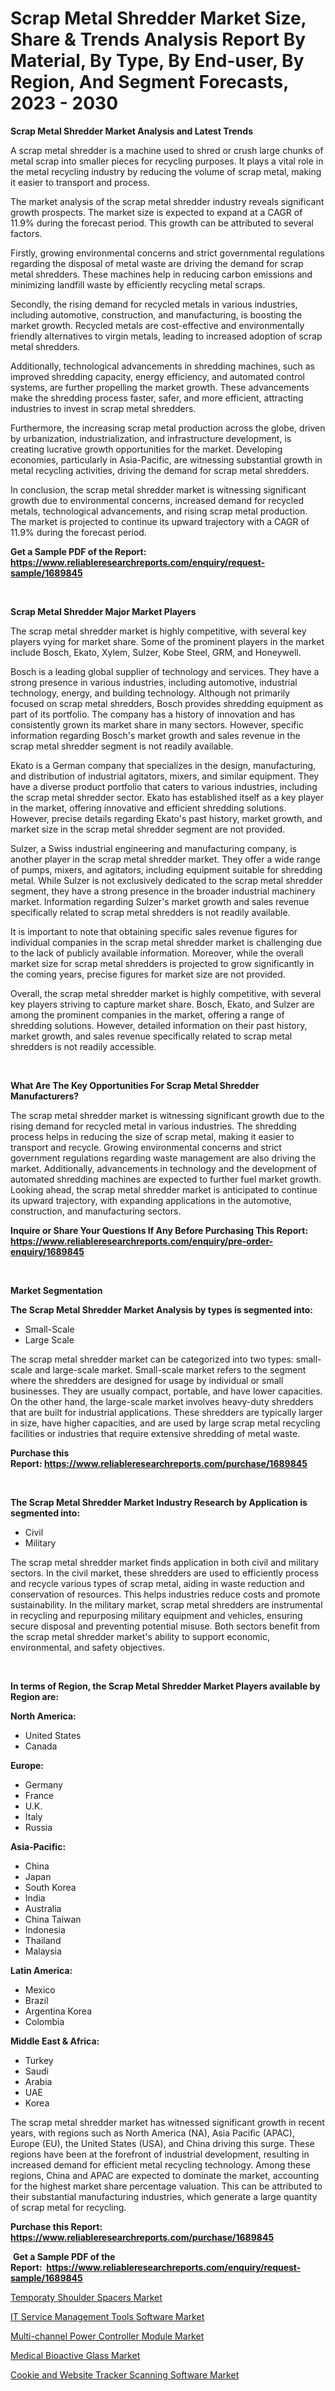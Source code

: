 <p><h1>Scrap Metal Shredder Market Size, Share & Trends Analysis Report By Material, By Type, By End-user, By Region, And Segment Forecasts, 2023 - 2030</h1></p><p><strong>Scrap Metal Shredder Market Analysis and Latest Trends</strong></p>
<p><p>A scrap metal shredder is a machine used to shred or crush large chunks of metal scrap into smaller pieces for recycling purposes. It plays a vital role in the metal recycling industry by reducing the volume of scrap metal, making it easier to transport and process.</p><p>The market analysis of the scrap metal shredder industry reveals significant growth prospects. The market size is expected to expand at a CAGR of 11.9% during the forecast period. This growth can be attributed to several factors.</p><p>Firstly, growing environmental concerns and strict governmental regulations regarding the disposal of metal waste are driving the demand for scrap metal shredders. These machines help in reducing carbon emissions and minimizing landfill waste by efficiently recycling metal scraps.</p><p>Secondly, the rising demand for recycled metals in various industries, including automotive, construction, and manufacturing, is boosting the market growth. Recycled metals are cost-effective and environmentally friendly alternatives to virgin metals, leading to increased adoption of scrap metal shredders.</p><p>Additionally, technological advancements in shredding machines, such as improved shredding capacity, energy efficiency, and automated control systems, are further propelling the market growth. These advancements make the shredding process faster, safer, and more efficient, attracting industries to invest in scrap metal shredders.</p><p>Furthermore, the increasing scrap metal production across the globe, driven by urbanization, industrialization, and infrastructure development, is creating lucrative growth opportunities for the market. Developing economies, particularly in Asia-Pacific, are witnessing substantial growth in metal recycling activities, driving the demand for scrap metal shredders.</p><p>In conclusion, the scrap metal shredder market is witnessing significant growth due to environmental concerns, increased demand for recycled metals, technological advancements, and rising scrap metal production. The market is projected to continue its upward trajectory with a CAGR of 11.9% during the forecast period.</p></p>
<p><strong>Get a Sample PDF of the Report:&nbsp; <a href="https://www.reliableresearchreports.com/enquiry/request-sample/1689845">https://www.reliableresearchreports.com/enquiry/request-sample/1689845</a></strong></p>
<p>&nbsp;</p>
<p><strong>Scrap Metal Shredder Major Market Players</strong></p>
<p><p>The scrap metal shredder market is highly competitive, with several key players vying for market share. Some of the prominent players in the market include Bosch, Ekato, Xylem, Sulzer, Kobe Steel, GRM, and Honeywell.</p><p>Bosch is a leading global supplier of technology and services. They have a strong presence in various industries, including automotive, industrial technology, energy, and building technology. Although not primarily focused on scrap metal shredders, Bosch provides shredding equipment as part of its portfolio. The company has a history of innovation and has consistently grown its market share in many sectors. However, specific information regarding Bosch's market growth and sales revenue in the scrap metal shredder segment is not readily available.</p><p>Ekato is a German company that specializes in the design, manufacturing, and distribution of industrial agitators, mixers, and similar equipment. They have a diverse product portfolio that caters to various industries, including the scrap metal shredder sector. Ekato has established itself as a key player in the market, offering innovative and efficient shredding solutions. However, precise details regarding Ekato's past history, market growth, and market size in the scrap metal shredder segment are not provided.</p><p>Sulzer, a Swiss industrial engineering and manufacturing company, is another player in the scrap metal shredder market. They offer a wide range of pumps, mixers, and agitators, including equipment suitable for shredding metal. While Sulzer is not exclusively dedicated to the scrap metal shredder segment, they have a strong presence in the broader industrial machinery market. Information regarding Sulzer's market growth and sales revenue specifically related to scrap metal shredders is not readily available.</p><p>It is important to note that obtaining specific sales revenue figures for individual companies in the scrap metal shredder market is challenging due to the lack of publicly available information. Moreover, while the overall market size for scrap metal shredders is projected to grow significantly in the coming years, precise figures for market size are not provided.</p><p>Overall, the scrap metal shredder market is highly competitive, with several key players striving to capture market share. Bosch, Ekato, and Sulzer are among the prominent companies in the market, offering a range of shredding solutions. However, detailed information on their past history, market growth, and sales revenue specifically related to scrap metal shredders is not readily accessible.</p></p>
<p>&nbsp;</p>
<p><strong>What Are The Key Opportunities For Scrap Metal Shredder Manufacturers?</strong></p>
<p><p>The scrap metal shredder market is witnessing significant growth due to the rising demand for recycled metal in various industries. The shredding process helps in reducing the size of scrap metal, making it easier to transport and recycle. Growing environmental concerns and strict government regulations regarding waste management are also driving the market. Additionally, advancements in technology and the development of automated shredding machines are expected to further fuel market growth. Looking ahead, the scrap metal shredder market is anticipated to continue its upward trajectory, with expanding applications in the automotive, construction, and manufacturing sectors.</p></p>
<p><strong>Inquire or Share Your Questions If Any Before Purchasing This Report: <a href="https://www.reliableresearchreports.com/enquiry/pre-order-enquiry/1689845">https://www.reliableresearchreports.com/enquiry/pre-order-enquiry/1689845</a></strong></p>
<p>&nbsp;</p>
<p><strong>Market Segmentation</strong></p>
<p><strong>The Scrap Metal Shredder Market Analysis by types is segmented into:</strong></p>
<p><ul><li>Small-Scale</li><li>Large Scale</li></ul></p>
<p><p>The scrap metal shredder market can be categorized into two types: small-scale and large-scale market. Small-scale market refers to the segment where the shredders are designed for usage by individual or small businesses. They are usually compact, portable, and have lower capacities. On the other hand, the large-scale market involves heavy-duty shredders that are built for industrial applications. These shredders are typically larger in size, have higher capacities, and are used by large scrap metal recycling facilities or industries that require extensive shredding of metal waste.</p></p>
<p><strong>Purchase this Report:&nbsp;<a href="https://www.reliableresearchreports.com/purchase/1689845">https://www.reliableresearchreports.com/purchase/1689845</a></strong></p>
<p>&nbsp;</p>
<p><strong>The Scrap Metal Shredder Market Industry Research by Application is segmented into:</strong></p>
<p><ul><li>Civil</li><li>Military</li></ul></p>
<p><p>The scrap metal shredder market finds application in both civil and military sectors. In the civil market, these shredders are used to efficiently process and recycle various types of scrap metal, aiding in waste reduction and conservation of resources. This helps industries reduce costs and promote sustainability. In the military market, scrap metal shredders are instrumental in recycling and repurposing military equipment and vehicles, ensuring secure disposal and preventing potential misuse. Both sectors benefit from the scrap metal shredder market's ability to support economic, environmental, and safety objectives.</p></p>
<p>&nbsp;</p>
<p><strong>In terms of Region, the Scrap Metal Shredder Market Players available by Region are:</strong></p>
<p>
    <p> <strong> North America: </strong>
        <ul>
            <li>United States</li>
            <li>Canada</li>
        </ul>
        </p> 
    <p> <strong> Europe: </strong>
        <ul>
            <li>Germany</li>
            <li>France</li>
            <li>U.K.</li>
            <li>Italy</li>
            <li>Russia</li>
        </ul>
        </p> 
    <p> <strong> Asia-Pacific: </strong>
        <ul>
            <li>China</li>
            <li>Japan</li>
            <li>South Korea</li>
            <li>India</li>
            <li>Australia</li>
            <li>China Taiwan</li>
            <li>Indonesia</li>
            <li>Thailand</li>
            <li>Malaysia</li>
        </ul>
        </p> 
    <p> <strong> Latin America: </strong>
        <ul>
            <li>Mexico</li>
            <li>Brazil</li>
            <li>Argentina Korea</li>
            <li>Colombia</li>
        </ul>
        </p> 
    <p> <strong> Middle East & Africa: </strong>
        <ul>
            <li>Turkey</li>
            <li>Saudi</li>
            <li>Arabia</li>
            <li>UAE</li>
            <li>Korea</li>
        </ul>
    </p>
    </p>
<p><p>The scrap metal shredder market has witnessed significant growth in recent years, with regions such as North America (NA), Asia Pacific (APAC), Europe (EU), the United States (USA), and China driving this surge. These regions have been at the forefront of industrial development, resulting in increased demand for efficient metal recycling technology. Among these regions, China and APAC are expected to dominate the market, accounting for the highest market share percentage valuation. This can be attributed to their substantial manufacturing industries, which generate a large quantity of scrap metal for recycling.</p></p>
<p><strong>Purchase this Report: <a href="https://www.reliableresearchreports.com/purchase/1689845">https://www.reliableresearchreports.com/purchase/1689845</a></strong></p>
<p>&nbsp;<strong>Get a Sample PDF of the Report:&nbsp;&nbsp;<a href="https://www.reliableresearchreports.com/enquiry/request-sample/1689845">https://www.reliableresearchreports.com/enquiry/request-sample/1689845</a></strong></p>
<p><strong></strong></p>
<p><p><a href="https://medium.com/@williambatz97/temporaty-shoulder-spacers-market-exploring-market-share-market-trends-and-future-growth-7699e14b318a">Temporaty Shoulder Spacers Market</a></p><p><a href="https://www.linkedin.com/pulse/service-management-tools-software-market-size-growth-forecast-fsexe/">IT Service Management Tools Software Market</a></p><p><a href="https://github.com/NorbertYates/Market-Research-Report-List-2/blob/main/multi-channel-power-controller-module-market.md">Multi-channel Power Controller Module Market</a></p><p><a href="https://medium.com/@othaleffler644/medical-bioactive-glass-market-research-report-its-history-and-forecast-2023-to-2030-5ec876fed548">Medical Bioactive Glass Market</a></p><p><a href="https://www.linkedin.com/pulse/cookie-website-tracker-scanning-software-market-size-share-yvhae/">Cookie and Website Tracker Scanning Software Market</a></p></p>